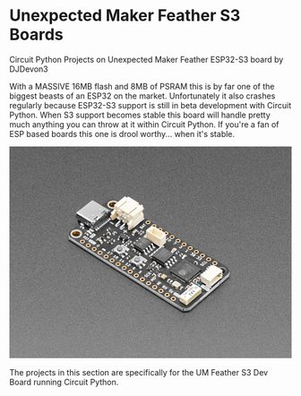 # Unexpected Maker Feather S3 Boards
Circuit Python Projects on Unexpected Maker Feather ESP32-S3 board by DJDevon3

With a MASSIVE 16MB flash and 8MB of PSRAM this is by far one of the biggest beasts of an ESP32 on the market. Unfortunately it also crashes regularly because ESP32-S3 support is still in beta development with Circuit Python. When S3 support becomes stable this board will handle pretty much anything you can throw at it within Circuit Python. If you're a fan of ESP based boards this one is drool worthy... when it's stable.

![](https://raw.githubusercontent.com/DJDevon3/My_Circuit_Python_Projects/main/Boards/espressif/Unexpected%20Maker%20Feather%20S3/UM_FeatherS3_screenshot.jpg)

The projects in this section are specifically for the UM Feather S3 Dev Board running Circuit Python.
